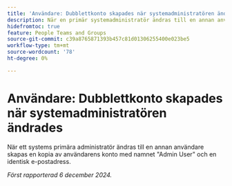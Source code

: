 ```yaml
---
title: 'Användare: Dubblettkonto skapades när systemadministratören ändrades'
description: När en primär systemadministratör ändras till en annan användare skapas en kopia av det användarkontot med namnet"Admin User" och en identisk e-postadress.
hidefromtoc: true
feature: People Teams and Groups
source-git-commit: c39a8765871393b457c81d01306255400e023be5
workflow-type: tm+mt
source-wordcount: '78'
ht-degree: 0%

---
```


# Användare: Dubblettkonto skapades när systemadministratören ändrades

När ett systems primära administratör ändras till en annan användare skapas en kopia av användarens konto med namnet &quot;Admin User&quot; och en identisk e-postadress.

_Först rapporterad 6 december 2024._
